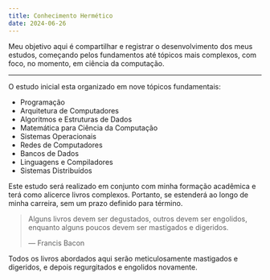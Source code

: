 ```yaml
---
title: Conhecimento Hermético
date: 2024-06-26
---
```


Meu objetivo aqui é compartilhar e registrar o desenvolvimento dos meus estudos, começando pelos fundamentos até tópicos mais complexos, com foco, no momento, em ciência da computação.

---

O estudo inicial esta organizado em nove tópicos fundamentais:

- Programação
- Arquitetura de Computadores
- Algoritmos e Estruturas de Dados
- Matemática para Ciência da Computação
- Sistemas Operacionais
- Redes de Computadores
- Bancos de Dados
- Linguagens e Compiladores
- Sistemas Distribuídos

Este estudo será realizado em conjunto com minha formação acadêmica e terá como alicerce livros complexos. Portanto, se estenderá ao longo de minha carreira, sem um prazo definido para término.

> Alguns livros devem ser degustados, outros devem ser engolidos, enquanto alguns poucos devem ser mastigados e digeridos. 
> 
> — Francis Bacon 

Todos os livros abordados aqui serão meticulosamente mastigados e digeridos, e depois regurgitados e engolidos novamente.